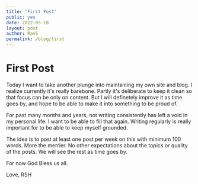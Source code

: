 ```yaml
---
title: "First Post"
public: yes
date: 2022-05-18
layout: post
author: RavS
permalink: /blog/first
---
```


# First Post

Today I want to take another plunge into maintaining my own site and blog. I realize currently it's really barebone. Partly it's deliberate to keep it clean so that focus can be only on content. But I will definetely improve it as time goes by, and hope to be able to make it into something to be proud of.

For past many months and years, not writing consistently has left a void in my personal life. I want to be able to fill that again. Writing regularly is really important for to be able to keep myself grounded.

The idea is to post at least one post per week on this with minimum 100 words. More the merrier. No other expectations about the topics or quality of the posts. We will see the rest as time goes by.

For now God Bless us all.

Love,
RSH
